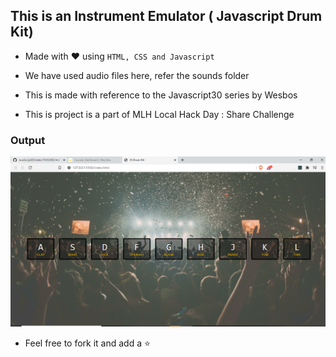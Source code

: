 ## This is an Instrument Emulator ( Javascript Drum Kit)

- Made with :heart: using ```HTML, CSS and Javascript```
- We have used audio files here, refer the sounds folder

- This is made with reference to the Javascript30 series by Wesbos
- This is project is a part of MLH Local Hack Day : Share Challenge

### Output 

![](drumkit.PNG)


- Feel free to fork it and add a :star: